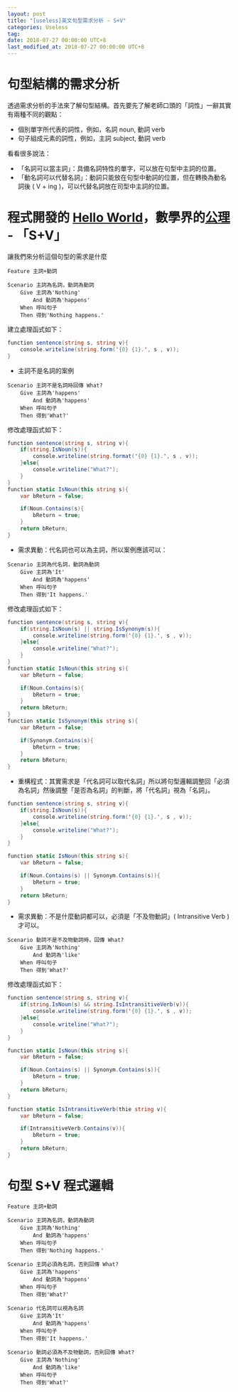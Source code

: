 ```yaml
---
layout: post
title: "[useless]英文句型需求分析 - S+V"
categories: Useless
tag: 
date: 2018-07-27 00:00:00 UTC+8 
last_modified_at: 2018-07-27 00:00:00 UTC+8 
---
```


# 句型結構的需求分析
透過需求分析的手法來了解句型結構。首先要先了解老師口頭的「詞性」一辭其實有兩種不同的觀點：
* 個別單字所代表的詞性，例如，名詞 noun, 動詞 verb 
* 句子組成元素的詞性，例如，主詞 subject, 動詞 verb 

看看很多說法：
* 「名詞可以當主詞」：具備名詞特性的單字，可以放在句型中主詞的位置。
* 「動名詞可以代替名詞」：動詞只能放在句型中動詞的位置，但在轉換為動名詞後 ( V + ing )，可以代替名詞放在司型中主詞的位置。

# 程式開發的 [Hello World](https://zh.wikipedia.org/wiki/Hello_World)，數學界的[公理](https://zh.wikipedia.org/wiki/%E5%85%AC%E7%90%86) - 「S+V」


讓我們來分析這個句型的需求是什麼

```
Feature 主詞+動詞

Scenario 主詞為名詞，動詞為動詞
    Give 主詞為'Nothing' 
        And 動詞為'happens'
    When 呼叫句子
    Then 得到'Nothing happens.'    
```

建立處理函式如下：

```csharp
function sentence(string s, string v){
    console.writeline(string.form('{0} {1}.', s , v));
}
```

* 主詞不是名詞的案例
```
Scenario 主詞不是名詞時回傳 What?
    Give 主詞為'happens' 
        And 動詞為'happens'
    When 呼叫句子
    Then 得到'What?'    
```

修改處理函式如下：

```csharp
function sentence(string s, string v){
    if(string.IsNoun(s)){
        console.writeline(string.format('{0} {1}.', s , v));
    }else{
        console.writeline("What?");
    }
}
function static IsNoun(this string s){
    var bReturn = false;

    if(Noun.Contains(s){
        bReturn = true;
    }
    return bReturn;
}
```


* 需求異動：代名詞也可以為主詞，所以案例應該可以：
```
Scenario 主詞為代名詞，動詞為動詞
    Give 主詞為'It' 
        And 動詞為'happens'
    When 呼叫句子
    Then 得到'It happens.'    
```

修改處理函式如下：

```csharp
function sentence(string s, string v){
    if(string.IsNoun(s) || string.IsSynonym(s)){
        console.writeline(string.form('{0} {1}.', s , v));
    }else{
        console.writeline("What?");
    }
}
function static IsNoun(this string s){
    var bReturn = false;

    if(Noun.Contains(s){
        bReturn = true;
    }
    return bReturn;
}
function static IsSynonym(this string s){
    var bReturn = false;

    if(Synonym.Contains(s){
        bReturn = true;
    }
    return bReturn;
}
```

* 重構程式：其實需求是「代名詞可以取代名詞」所以將句型邏輯調整回「必須為名詞」然後調整「是否為名詞」的判斷，將「代名詞」視為「名詞」。

```csharp
function sentence(string s, string v){
    if(string.IsNoun(s)){
        console.writeline(string.form('{0} {1}.', s , v));
    }else{
        console.writeline("What?");
    }
}

function static IsNoun(this string s){
    var bReturn = false;

    if(Noun.Contains(s) || Synonym.Contains(s)){
        bReturn = true;
    }
    return bReturn;
}
```

* 需求異動：不是什麼動詞都可以，必須是「不及物動詞」( Intransitive Verb ) 才可以。
```
Scenario 動詞不是不及物動詞時，回傳 What?
    Give 主詞為'Nothing' 
        And 動詞為'like'
    When 呼叫句子
    Then 得到'What?'    
```

修改處理函式如下：

```csharp
function sentence(string s, string v){
    if(string.IsNoun(s) && string.IsIntransitiveVerb(v)){
        console.writeline(string.form('{0} {1}.', s , v));
    }else{
        console.writeline("What?");
    }
}

function static IsNoun(this string s){
    var bReturn = false;

    if(Noun.Contains(s) || Synonym.Contains(s)){
        bReturn = true;
    }
    return bReturn;
}

function static IsIntransitiveVerb(thie string v){
    var bReturn = false;

    if(IntransitiveVerb.Contains(v)){
        bReturn = true;
    }
    return bReturn;
}
```
# 句型 S+V 程式邏輯

```
Feature 主詞+動詞

Scenario 主詞為名詞，動詞為動詞
    Give 主詞為'Nothing' 
        And 動詞為'happens'
    When 呼叫句子
    Then 得到'Nothing happens.'    

Scenario 主詞必須為名詞，否則回傳 What?
    Give 主詞為'happens' 
        And 動詞為'happens'
    When 呼叫句子
    Then 得到'What?'   

Scenario 代名詞可以視為名詞
    Give 主詞為'It' 
        And 動詞為'happens'
    When 呼叫句子
    Then 得到'It happens.'   

Scenario 動詞必須為不及物動詞，否則回傳 What?
    Give 主詞為'Nothing' 
        And 動詞為'like'
    When 呼叫句子
    Then 得到'What?'  
```

